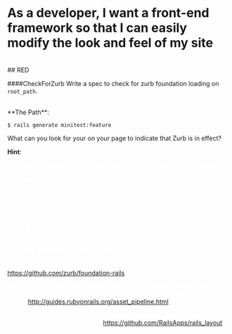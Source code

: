 # As a developer, I want a front-end framework so that I can easily modify the look and feel of my site

<br>
## RED

####CheckForZurb
Write a spec to check for zurb foundation loading on `root_path`.

<br>
**The Path**:

    $ rails generate minitest:feature


What can you look for your on your page to indicate that Zurb is in effect?

**Hint**:

<span style="color: white">
  One option would be to check for "columns" in the page.body. Better would be to see if a stylesheet with "zurb" in the name was getting loaded within the HTML.

Have other ideas? Please share if you come up with a better test!
</span>

<br>

## GREEN

### Add the Zurb Foundation gem

Follow instructions in the gem's README:
https://github.com/zurb/foundation-rails

You'll be adding the JavaScript and stylesheets so they will load through your asset pipeline. For more info on the asset pipeline, read the Rails Guide:
http://guides.rubyonrails.org/asset_pipeline.html

You may also want to check out a more automated approach, with a RailsApps application generator:
https://github.com/RailsApps/rails_layout

